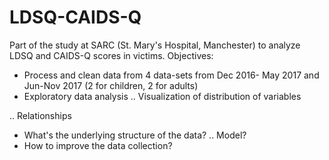 # LDSQ-CAIDS-Q
Part of the study at SARC (St. Mary's Hospital, Manchester) to analyze LDSQ and CAIDS-Q scores in victims.
Objectives:
- Process and clean data from 4 data-sets from Dec 2016- May 2017 and Jun-Nov 2017 (2 for children, 2 for adults)
- Exploratory data analysis
..  Visualization of distribution of variables

..  Relationships
- What's the underlying structure of the data? 
..  Model?
- How to improve the data collection?
